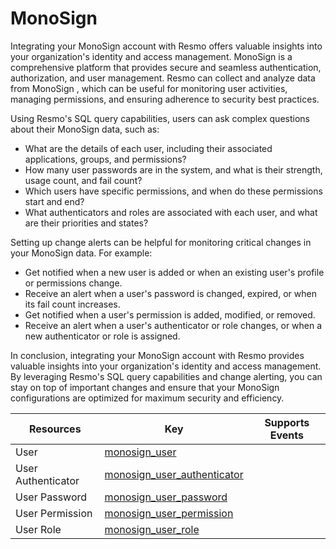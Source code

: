 MonoSign
========
Integrating your MonoSign  account with Resmo offers valuable insights into your organization's identity and access management. MonoSign  is a comprehensive platform that provides secure and seamless authentication, authorization, and user management. Resmo can collect and analyze data from MonoSign , which can be useful for monitoring user activities, managing permissions, and ensuring adherence to security best practices.

Using Resmo's SQL query capabilities, users can ask complex questions about their MonoSign  data, such as:

* What are the details of each user, including their associated applications, groups, and permissions?
* How many user passwords are in the system, and what is their strength, usage count, and fail count?
* Which users have specific permissions, and when do these permissions start and end?
* What authenticators and roles are associated with each user, and what are their priorities and states?

Setting up change alerts can be helpful for monitoring critical changes in your MonoSign  data. For example:

* Get notified when a new user is added or when an existing user's profile or permissions change.
* Receive an alert when a user's password is changed, expired, or when its fail count increases.
* Get notified when a user's permission is added, modified, or removed.
* Receive an alert when a user's authenticator or role changes, or when a new authenticator or role is assigned.

In conclusion, integrating your MonoSign  account with Resmo provides valuable insights into your organization's identity and access management. By leveraging Resmo's SQL query capabilities and change alerting, you can stay on top of important changes and ensure that your MonoSign  configurations are optimized for maximum security and efficiency.

| **Resources**      | **Key**                                                           | **Supports Events** |
| ------------------ | ----------------------------------------------------------------- | ------------------- |
| User               | [monosign\_user](monosign\_user.md)                               |                     |
| User Authenticator | [monosign\_user\_authenticator](monosign\_user\_authenticator.md) |                     |
| User Password      | [monosign\_user\_password](monosign\_user\_password.md)           |                     |
| User Permission    | [monosign\_user\_permission](monosign\_user\_permission.md)       |                     |
| User Role          | [monosign\_user\_role](monosign\_user\_role.md)                   |                     |
